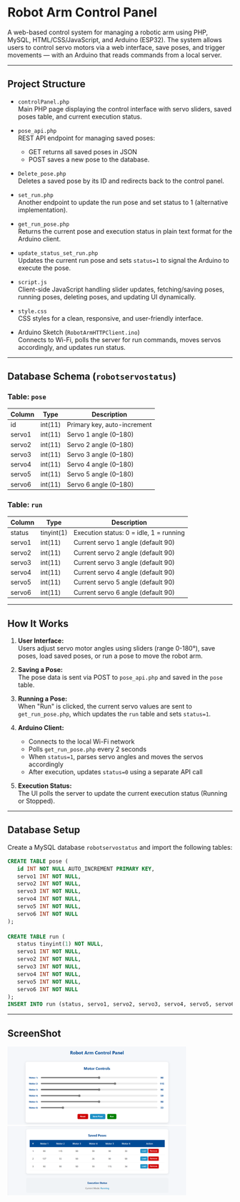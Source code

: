 # Robot Arm Control Panel

A web-based control system for managing a robotic arm using PHP, MySQL, HTML/CSS/JavaScript, and Arduino (ESP32). The system allows users to control servo motors via a web interface, save poses, and trigger movements — with an Arduino that reads commands from a local server.

---

## Project Structure

- `controlPanel.php`  
  Main PHP page displaying the control interface with servo sliders, saved poses table, and current execution status.

- `pose_api.php`  
  REST API endpoint for managing saved poses:  
  - GET returns all saved poses in JSON  
  - POST saves a new pose to the database.

- `Delete_pose.php`  
  Deletes a saved pose by its ID and redirects back to the control panel.
    
- `set_run.php`  
  Another endpoint to update the run pose and set status to 1 (alternative implementation).

- `get_run_pose.php`  
  Returns the current pose and execution status in plain text format for the Arduino client.

- `update_status_set_run.php`  
  Updates the current run pose and sets `status=1` to signal the Arduino to execute the pose.

- `script.js`  
  Client-side JavaScript handling slider updates, fetching/saving poses, running poses, deleting poses, and updating UI dynamically.

- `style.css`  
  CSS styles for a clean, responsive, and user-friendly interface.

- Arduino Sketch (`RobotArmHTTPClient.ino`)  
  Connects to Wi-Fi, polls the server for run commands, moves servos accordingly, and updates run status.

---

## Database Schema (`robotservostatus`)

### Table: `pose`

| Column | Type      | Description                |
|--------|-----------|----------------------------|
| id     | int(11)   | Primary key, auto-increment |
| servo1 | int(11)   | Servo 1 angle (0–180)      |
| servo2 | int(11)   | Servo 2 angle (0–180)      |
| servo3 | int(11)   | Servo 3 angle (0–180)      |
| servo4 | int(11)   | Servo 4 angle (0–180)      |
| servo5 | int(11)   | Servo 5 angle (0–180)      |
| servo6 | int(11)   | Servo 6 angle (0–180)      |

### Table: `run`

| Column | Type         | Description                        |
|--------|--------------|----------------------------------|
| status | tinyint(1)   | Execution status: 0 = idle, 1 = running |
| servo1 | int(11)      | Current servo 1 angle (default 90) |
| servo2 | int(11)      | Current servo 2 angle (default 90) |
| servo3 | int(11)      | Current servo 3 angle (default 90) |
| servo4 | int(11)      | Current servo 4 angle (default 90) |
| servo5 | int(11)      | Current servo 5 angle (default 90) |
| servo6 | int(11)      | Current servo 6 angle (default 90) |

---

## How It Works

1. **User Interface:**  
   Users adjust servo motor angles using sliders (range 0-180°), save poses, load saved poses, or run a pose to move the robot arm.

2. **Saving a Pose:**  
   The pose data is sent via POST to `pose_api.php` and saved in the `pose` table.

3. **Running a Pose:**  
   When "Run" is clicked, the current servo values are sent to `get_run_pose.php`, which updates the `run` table and sets `status=1`.

4. **Arduino Client:**  
   - Connects to the local Wi-Fi network  
   - Polls `get_run_pose.php` every 2 seconds  
   - When `status=1`, parses servo angles and moves the servos accordingly  
   - After execution, updates `status=0` using a separate API call

5. **Execution Status:**  
   The UI polls the server to update the current execution status (Running or Stopped).

---

## Database Setup

   Create a MySQL database `robotservostatus` and import the following tables:

   ```sql
   CREATE TABLE pose (
      id INT NOT NULL AUTO_INCREMENT PRIMARY KEY,
      servo1 INT NOT NULL,
      servo2 INT NOT NULL,
      servo3 INT NOT NULL,
      servo4 INT NOT NULL,
      servo5 INT NOT NULL,
      servo6 INT NOT NULL
   );

   CREATE TABLE run (
      status tinyint(1) NOT NULL,
      servo1 INT NOT NULL,
      servo2 INT NOT NULL,
      servo3 INT NOT NULL,
      servo4 INT NOT NULL,
      servo5 INT NOT NULL,
      servo6 INT NOT NULL
   );
   INSERT INTO run (status, servo1, servo2, servo3, servo4, servo5, servo6) VALUES (0, 90, 90, 90, 90, 90, 90);
```

---

## ScreenShot

<img src="screenshot1" width= 400>
<img src="screenshot2" width= 400>
